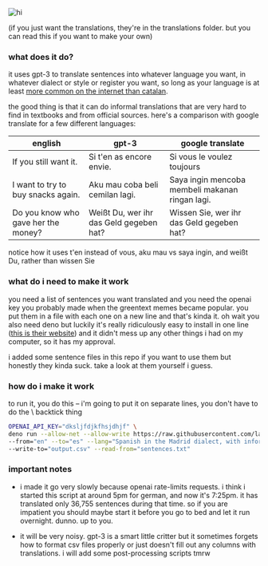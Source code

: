 ![hi](https://github.com/langwitch-tools/assets/blob/main/langwitch-header.png)

(if you just want the translations, they're in the translations folder. but you can read this if you want to make your own)

### what does it do?

it uses gpt-3 to translate sentences into whatever language you want, in whatever dialect or style or register you want, so long as your language is at least [more common on the internet than catalan](https://commoncrawl.github.io/cc-crawl-statistics/plots/languages). 

the good thing is that it can do informal translations that are very hard to find in textbooks and from official sources. here's a comparison with google translate for a few different languages:

| english | gpt-3 | google translate |
| ---- | ---- | ---- |
| If you still want it.	| Si t'en as encore envie. | Si vous le voulez toujours |
| I want to try to buy snacks again. | Aku mau coba beli cemilan lagi. | Saya ingin mencoba membeli makanan ringan lagi. |
| Do you know who gave her the money? |  Weißt Du, wer ihr das Geld gegeben hat? | Wissen Sie, wer ihr das Geld gegeben hat? |

notice how it uses t'en instead of vous, aku mau vs saya ingin, and weißt Du, rather than wissen Sie

### what do i need to make it work

you need a list of sentences you want translated and you need the openai key you probably made when the greentext memes became popular. you put them in a file with each one on a new line and that's kinda it. oh wait you also need deno but luckily it's really ridiculously easy to install in one line ([this is their website](https://deno.land/manual/getting_started/installation)) and it didn't mess up any other things i had on my computer, so it has my approval.

i added some sentence files in this repo if you want to use them but honestly they kinda suck. take a look at them yourself i guess.

### how do i make it work

to run it, you do this – i'm going to put it on separate lines, you don't have to do the \ backtick thing

```sh
OPENAI_API_KEY="dksljfdjkfhsjdhjf" \
deno run --allow-net --allow-write https://raw.githubusercontent.com/langwitch-tools/langwitch-gpt3-translate/main/generate.ts \
--from="en" --to="es" --lang="Spanish in the Madrid dialect, with informal slang if necessary" \
--write-to="output.csv" --read-from="sentences.txt"
```

### important notes

* i made it go very slowly because openai rate-limits requests. i think i started this script at around 5pm for german, and now it's 7:25pm. it has translated only 36,755 sentences during that time. so if you are impatient you should maybe start it before you go to bed and let it run overnight. dunno. up to you.

* it will be very noisy. gpt-3 is a smart little critter but it sometimes forgets how to format csv files properly or just doesn't fill out any columns with translations. i will add some post-processing scripts tmrw
